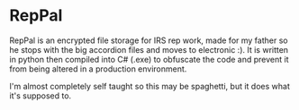 # RepPal
RepPal is an encrypted file storage for IRS rep work, made for my father so he stops with the big accordion files and moves to electronic :). It is written in python then compiled into C# (.exe) to obfuscate the code and prevent it from being altered in a production environment. 


I'm almost completely self taught so this may be spaghetti, but it does what it's supposed to.
